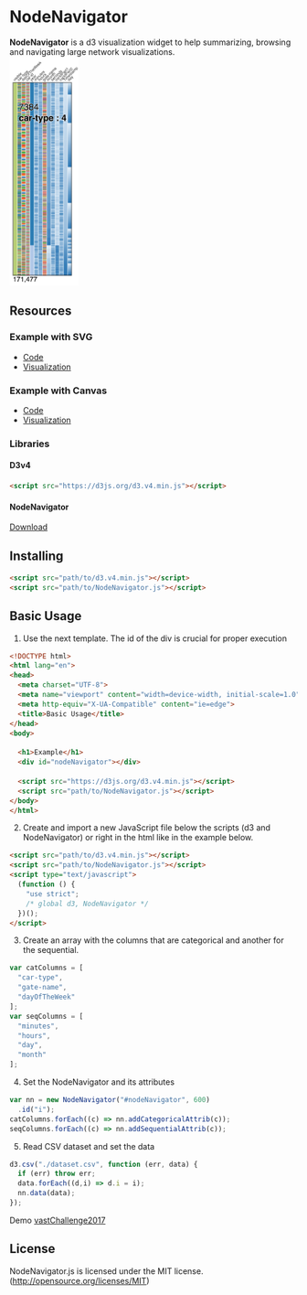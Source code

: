 # NodeNavigator

**NodeNavigator** is a d3 visualization widget to help summarizing, browsing and navigating large network visualizations.
<br>
<img src="src/example.png" alt="NodeNavigator widget" height="400">

## Resources

### Example with SVG
* [Code](https://github.com/john-guerra/NodeNavigator/tree/master/example)
* [Visualization](https://john-guerra.github.io/NodeNavigator/example/)
### Example with Canvas
* [Code](https://github.com/john-guerra/NodeNavigator/tree/master/exampleSenate)
* [Visualization](https://john-guerra.github.io/NodeNavigator/exampleSenate/)

### Libraries
#### D3v4
```html
<script src="https://d3js.org/d3.v4.min.js"></script>
```
#### NodeNavigator
[Download](https://raw.githubusercontent.com/john-guerra/NodeNavigator/master/NodeNavigator.js)
## Installing

```html
<script src="path/to/d3.v4.min.js"></script>
<script src="path/to/NodeNavigator.js"></script>
```
## Basic Usage

1. Use the next template. The id of the div is crucial for proper execution
```html
<!DOCTYPE html>
<html lang="en">
<head>
  <meta charset="UTF-8">
  <meta name="viewport" content="width=device-width, initial-scale=1.0">
  <meta http-equiv="X-UA-Compatible" content="ie=edge">
  <title>Basic Usage</title>
</head>
<body>

  <h1>Example</h1>
  <div id="nodeNavigator"></div>

  <script src="https://d3js.org/d3.v4.min.js"></script>
  <script src="path/to/NodeNavigator.js"></script>
</body>
</html>

```
2. Create and import a new JavaScript file below the scripts (d3 and NodeNavigator) or right in the html like in the example below.
```html
<script src="path/to/d3.v4.min.js"></script>
<script src="path/to/NodeNavigator.js"></script>
<script type="text/javascript">
  (function () {
    "use strict";
    /* global d3, NodeNavigator */
  })();
</script>
```
3. Create an array with the columns that are categorical and another for the sequential.

```javascript
var catColumns = [
  "car-type",
  "gate-name",
  "dayOfTheWeek"
];
var seqColumns = [
  "minutes",
  "hours",
  "day",
  "month"
];
```
4. Set the NodeNavigator and its attributes
``` javascript
var nn = new NodeNavigator("#nodeNavigator", 600)
  .id("i");
catColumns.forEach((c) => nn.addCategoricalAttrib(c));
seqColumns.forEach((c) => nn.addSequentialAttrib(c));
```
5. Read CSV dataset and set the data
``` javascript
d3.csv("./dataset.csv", function (err, data) {
  if (err) throw err;
  data.forEach((d,i) => d.i = i);
  nn.data(data);
});

```

Demo
[vastChallenge2017](http://john-guerra.github.io/NodeNavigator/example_vastChallenge2017/index.html)
## License
NodeNavigator.js is licensed under the MIT license. (http://opensource.org/licenses/MIT)
